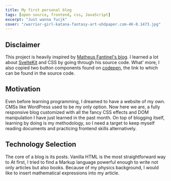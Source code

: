 ```yaml
---
title: My first personal blog
tags: [open source, frontend, css, JavaScript]
excerpt: "Just wanna fucjk"
cover: "/warrior-girl-katana-fantasy-art-uhdpaper.com-4K-8.1473.jpg"
---
```


## Disclaimer
This project is heavily inspired by [Matheus Fantinel's blog](https://fantinel.dev). I learned a lot about [SvelteKit](https://kit.svelte.dev/) and CSS by going through his source code. What' more, I also copied two button components found on [codepen](https://codepen.io/), the link to which can be found in the source code.

## Motivation

Even before learning programming, I dreamed to have a website of my own. CMSs like WordPress used to be my only option. Now here we are, a fully responsive blog customized with all the fancy CSS effects and DOM manipulation I have just learned in the past month. On top of blogging itself, learning by doing is my methodology, so I need a target to keep myself reading documents and practicing frontend skills alternatively. 

## Technology Selection

The core of a blog is its posts. Vanilla HTML is the most straightforward way to 
At first, I tried to find a Markup language powerful enough to write not only articles but also books. Because of my physics background, I would like to insert mathematical expressions into my article. 
